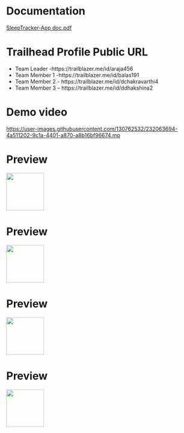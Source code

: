 # Documentation 
[SleepTracker-App doc.pdf](https://github.com/Ashwinr1911/SleepTracking/files/11233455/SleepTracker-App.doc.pdf)

#  Trailhead Profile Public URL

<ul>
      <li>Team Leader -https://trailblazer.me/id/araja456 </li>
      <li>Team Member 1 -https://trailblazer.me/id/balas191 </li>
      <li>Team Member 2 - https://trailblazer.me/id/dchakravarthi4</li>
      <li>Team Member 3 – https://trailblazer.me/id/ddhakshina2</li>
  </ul>

# Demo video
https://user-images.githubusercontent.com/130762532/232063694-4a511202-9c1a-4401-a870-a8b16bf96674.mp


# Preview
  <p float="left">
  <img src="https://user-images.githubusercontent.com/130762532/232064365-1023ccee-9aa5-4234-99d6-495a4b62f4b6.png" width="100" />
</p>
 
# Preview
  <p float="left">
  <img src="https://user-images.githubusercontent.com/130762532/232066146-936fa9e4-95e4-486c-b60e-c2a212653916.png" width="100" />
</p>

# Preview
  <p float="left">
  <img src="https://user-images.githubusercontent.com/130762532/232066792-2248b72e-d0a4-4b3c-ae9f-87ffc7663eca.png" width="100" />
</p>

# Preview
  <p float="left">
  <img src="https://user-images.githubusercontent.com/130762532/232067149-74947524-4522-4e61-baab-4bd3d58e37dd.png" width="100" />
</p>
